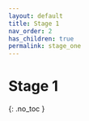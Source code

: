```yaml
---
layout: default
title: Stage 1
nav_order: 2
has_children: true
permalink: stage_one
---
```


# Stage 1
{: .no_toc }